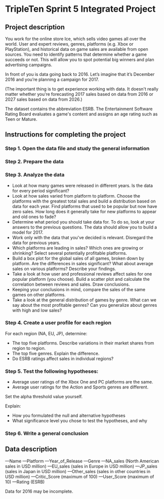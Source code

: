 # TripleTen Sprint 5 Integrated Project

## Project description
You work for the online store Ice, which sells video games all over the world. User and expert reviews, genres, platforms (e.g. Xbox or PlayStation), and historical data on game sales are available from open sources. You need to identify patterns that determine whether a game succeeds or not. This will allow you to spot potential big winners and plan advertising campaigns.

In front of you is data going back to 2016. Let’s imagine that it’s December 2016 and you’re planning a campaign for 2017. 

(The important thing is to get experience working with data. It doesn't really matter whether you're forecasting 2017 sales based on data from 2016 or 2027 sales based on data from 2026.)

The dataset contains the abbreviation ESRB. The Entertainment Software Rating Board evaluates a game's content and assigns an age rating such as Teen or Mature.

## Instructions for completing the project
### Step 1. Open the data file and study the general information

### Step 2. Prepare the data

### Step 3. Analyze the data
- Look at how many games were released in different years. Is the data for every period significant?
- Look at how sales varied from platform to platform. Choose the platforms with the greatest total sales and build a distribution based on data for each year. Find platforms that used to be popular but now have zero sales. How long does it generally take for new platforms to appear and old ones to fade?
- Determine what period you should take data for. To do so, look at your answers to the previous questions. The data should allow you to build a model for 2017.
- Work only with the data that you've decided is relevant. Disregard the data for previous years.
- Which platforms are leading in sales? Which ones are growing or shrinking? Select several potentially profitable platforms.
- Build a box plot for the global sales of all games, broken down by platform. Are the differences in sales significant? What about average sales on various platforms? Describe your findings.
- Take a look at how user and professional reviews affect sales for one popular platform (you choose). Build a scatter plot and calculate the correlation between reviews and sales. Draw conclusions.
- Keeping your conclusions in mind, compare the sales of the same games on other platforms.
- Take a look at the general distribution of games by genre. What can we say about the most profitable genres? Can you generalize about genres with high and low sales?

### Step 4. Create a user profile for each region
For each region (NA, EU, JP), determine:
- The top five platforms. Describe variations in their market shares from region to region.
- The top five genres. Explain the difference.
- Do ESRB ratings affect sales in individual regions?

### Step 5. Test the following hypotheses:
- Average user ratings of the Xbox One and PC platforms are the same. 
- Average user ratings for the Action and Sports genres are different.

Set the alpha threshold value yourself.

Explain:
- How you formulated the null and alternative hypotheses 
- What significance level you chose to test the hypotheses, and why

### Step 6. Write a general conclusion

## Data description
—Name 
—Platform 
—Year_of_Release 
—Genre 
—NA_sales (North American sales in USD million) 
—EU_sales (sales in Europe in USD million) 
—JP_sales (sales in Japan in USD million) 
—Other_sales (sales in other countries in USD million) 
—Critic_Score (maximum of 100) 
—User_Score (maximum of 10) 
—Rating (ESRB)

Data for 2016 may be incomplete.